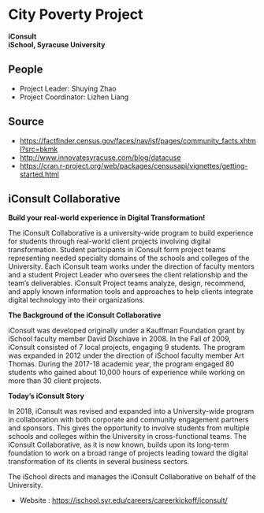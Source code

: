 # City Poverty Project   
**iConsult**   
**iSchool, Syracuse University**
## People  
- Project Leader: Shuying Zhao
- Project Coordinator: Lizhen Liang  

## Source  
- https://factfinder.census.gov/faces/nav/jsf/pages/community_facts.xhtml?src=bkmk    
- http://www.innovatesyracuse.com/blog/datacuse  
- https://cran.r-project.org/web/packages/censusapi/vignettes/getting-started.html  


## **iConsult Collaborative**     

**Build your real-world experience in Digital Transformation!**   

The iConsult Collaborative is a university-wide program to build experience for students through real-world client projects involving digital transformation.  Student participants in iConsult form project teams representing needed specialty domains of the schools and colleges of the University.  Each iConsult team works under the direction of faculty mentors and a student Project Leader who oversees the client relationship and the team’s deliverables.  iConsult Project teams analyze, design, recommend, and apply known information tools and approaches to help clients integrate digital technology into their organizations.

**The Background of the iConsult Collaborative**

iConsult was developed originally under a Kauffman Foundation grant by iSchool faculty member David Dischiave in 2008.  In the Fall of 2009, iConsult consisted of 7 local projects, engaging 9 students.  The program was expanded in 2012 under the direction of iSchool faculty member Art Thomas.  During the 2017-18 academic year, the program engaged 80 students who gained about 10,000 hours of experience while working on more than 30 client projects.

**Today’s iConsult Story**

In 2018, iConsult was revised and expanded into a University-wide program in collaboration with both corporate and community engagement partners and sponsors.  This gives the opportunity to involve students from multiple schools and colleges within the University in cross-functional teams.  The iConsult Collaborative, as it is now known, builds upon its long-term foundation to work on a broad range of projects leading toward the digital transformation of its clients in several business sectors.  

The iSchool directs and manages the iConsult Collaborative on behalf of the University.  

- Website : https://ischool.syr.edu/careers/careerkickoff/iconsult/
